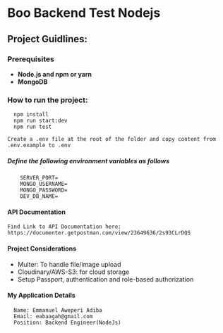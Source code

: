 ﻿# Boo Backend Test Nodejs
 ## Project Guidlines:

### Prerequisites
- **Node.js and npm or yarn**
- **MongoDB**

### How to run the project:

```
  npm install
  npm run start:dev
  npm run test
```

`Create a .env file at the root of the folder and copy content from .env.example to .env`

##### Define the following environment variables as follows

```
    SERVER_PORT=
    MONGO_USERNAME=
    MONGO_PASSWORD=
    DEV_DB_NAME=
```
#### API Documentation

 `Find Link to API Documentation here: https://documenter.getpostman.com/view/23649636/2s93CLrDQS`
 
#### Project Considerations
  - Multer: To handle file/image upload
  - Cloudinary/AWS-S3: for cloud storage
  - Setup Passport, authentication and role-based authorization
#### My Application Details

```
  Name: Emmanuel Aweperi Adiba
  Email: eabaagah@gmail.com
  Position: Backend Engineer(NodeJs)
```
